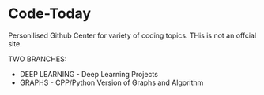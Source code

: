 # Code-Today 
Personilised Github Center for variety of coding topics. THis is not an offcial site.

TWO BRANCHES:
* DEEP LEARNING - Deep Learning Projects
* GRAPHS - CPP/Python Version of Graphs and Algorithm
